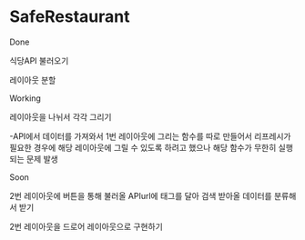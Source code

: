 # SafeRestaurant
Done

식당API 불러오기

레이아웃 분할


Working

레이아웃을 나뉘서 각각 그리기

-API에서 데이터를 가져와서 1번 레이아웃에 그리는 함수를 따로 만들어서 리프레시가 필요한 경우에 해당 레이아웃에 그릴 수 있도록 하려고 했으나 해당 함수가 무한히 실행되는 문제 발생
 

Soon

2번 레이아웃에 버튼을 통해 불러올 APIurl에 태그를 달아 검색 받아올 데이터를 분류해서 받기 

2번 레이아웃을 드로어 레이아웃으로 구현하기
